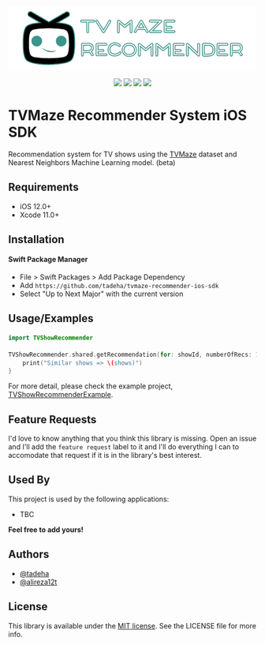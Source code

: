 ![TV Maze Recommender](Assets/header.png)

<p align="center">
   <a href="https://github.com/tadeha/tvmaze-recommender-ios-sdk"><img src="https://badgen.net/github/release/tadeha/tvmaze-recommender-ios-sdk/stable" /></a>
   <a href="https://github.com/tadeha/tvmaze-recommender-ios-sdk"><img src="https://badgen.net/badge/Swift/5.0/orange" /></a>
   <a href="https://github.com/tadeha/tvmaze-recommender-ios-sdk"><img src="https://badgen.net/github/license/tadeha/tvmaze-recommender-ios-sdk/" /></a>
   <a href="https://github.com/tadeha/tvmaze-recommender-ios-sdk"><img src="https://badgen.net/github/stars/tadeha/tvmaze-recommender-ios-sdk/" /></a>
</p>

# TVMaze Recommender System iOS SDK

Recommendation system for TV shows using the [TVMaze](https://www.tvmaze.com/) dataset and Nearest Neighbors Machine Learning model. (beta)

## Requirements

 - iOS 12.0+
 - Xcode 11.0+

## Installation

#### Swift Package Manager

- File > Swift Packages > Add Package Dependency
- Add `https://github.com/tadeha/tvmaze-recommender-ios-sdk`
- Select "Up to Next Major" with the current version

## Usage/Examples

```swift
import TVShowRecommender

TVShowRecommender.shared.getRecommendation(for: showId, numberOfRecs: 10, searchType: .basic) { shows in
    print("Similar shows => \(shows)")
}
```
For more detail, please check the example project, [TVShowRecommenderExample](https://github.com/tadeha/tvmaze-recommender-ios-sdk/tree/main/TVShowRecommenderExample).

## Feature Requests

I'd love to know anything that you think this library is missing. Open an issue and I'll add the `feature request` label to it and I'll do everything I can to accomodate that request if it is in the library's best interest.

## Used By

This project is used by the following applications:

- TBC

**Feel free to add yours!**

## Authors

- [@tadeha](https://github.com/tadeha)
- [@alireza12t](https://github.com/alireza12t)

## License

This library is available under the [MIT license](https://choosealicense.com/licenses/mit/). See the LICENSE file for more info.
